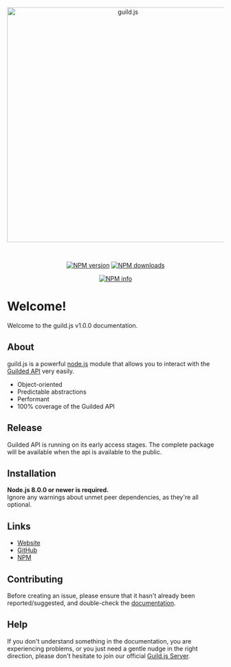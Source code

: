 <div align="center">
  <br />
  <p>
    <a href="https://guild.js.org"><img src="https://i.imgur.com/jO3TXss.png" width="546" alt="guild.js" id="gjs-logo" /></a>
  </p>
  <br />
  <p>
    <a href="https://www.npmjs.com/package/guild.js"><img src="https://img.shields.io/npm/v/guild.js.svg?maxAge=3600" alt="NPM version" /></a>
    <a href="https://www.npmjs.com/package/guild.js"><img src="https://img.shields.io/npm/dt/guild.js.svg?maxAge=3600" alt="NPM downloads" /></a>
  </p>
  <p>
    <a href="https://nodei.co/npm/guild.js/"><img src="https://nodei.co/npm/guild.js.png?downloads=true&stars=true" alt="NPM info" /></a>
  </p>
</div>

# Welcome!
Welcome to the guild.js v1.0.0 documentation.

## About
guild.js is a powerful [node.js](https://nodejs.org) module that allows you to interact with the
[Guilded API](https://www.guilded.gg/blog/guilded-bot-api-is-coming) very easily.

- Object-oriented
- Predictable abstractions
- Performant
- 100% coverage of the Guilded API

## Release
Guilded API is running on its early access stages. The complete package will be available when the api is available to the public.

## Installation
**Node.js 8.0.0 or newer is required.**  
Ignore any warnings about unmet peer dependencies, as they're all optional.


## Links
* [Website](https://guild.js.org/)
* [GitHub](https://github.com/guild-js/guild.js)
* [NPM](https://www.npmjs.com/package/guild.js)

## Contributing
Before creating an issue, please ensure that it hasn't already been reported/suggested, and double-check the
[documentation](https://guild.js.org/).

## Help
If you don't understand something in the documentation, you are experiencing problems, or you just need a gentle
nudge in the right direction, please don't hesitate to join our official [Guild.js Server](https://guilded.gg/gjs).
